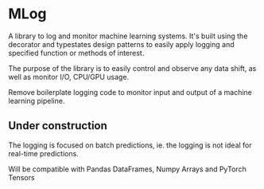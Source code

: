 # MLog
A library to log and monitor machine learning systems. It's built using the decorator and typestates design patterns to easily apply logging and specified function or methods of interest.

The purpose of the library is to easily control and observe any data shift, as well as monitor I/O, CPU/GPU usage.

Remove boilerplate logging code to monitor input and output of a machine learning pipeline.

## Under construction

The logging is focused on batch predictions, ie. the logging is not ideal for real-time predictions.

Will be compatible with Pandas DataFrames, Numpy Arrays and PyTorch Tensors
